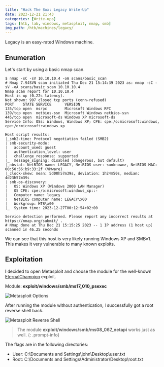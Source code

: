 ```yaml
---
title: "Hack The Box: Legacy Write-Up"
date: 2023-12-21 21:43
categories: [Write-ups]
tags: [htb, lab, windows, metasploit, nmap, smb]
img_path: /htb/machines/legacy/
---
```


Legacy is an easy-rated Windows machine. 

## Enumeration

Let's start by using a basic nmap scan.

```console
$ nmap -sC -sV 10.10.10.4 -oA scans/basic_scan
# Nmap 7.94SVN scan initiated Thu Dec 21 15:14:39 2023 as: nmap -sC -sV -oA scans/basic_scan 10.10.10.4
Nmap scan report for 10.10.10.4
Host is up (0.22s latency).
Not shown: 997 closed tcp ports (conn-refused)
PORT    STATE SERVICE      VERSION
135/tcp open  msrpc        Microsoft Windows RPC
139/tcp open  netbios-ssn  Microsoft Windows netbios-ssn
445/tcp open  microsoft-ds Windows XP microsoft-ds
Service Info: OSs: Windows, Windows XP; CPE: cpe:/o:microsoft:windows, cpe:/o:microsoft:windows_xp

Host script results:
|_smb2-time: Protocol negotiation failed (SMB2)
| smb-security-mode: 
|   account_used: guest
|   authentication_level: user
|   challenge_response: supported
|_  message_signing: disabled (dangerous, but default)
|_nbstat: NetBIOS name: LEGACY, NetBIOS user: <unknown>, NetBIOS MAC: 00:50:56:b9:33:2f (VMware)
|_clock-skew: mean: 5d00h57m39s, deviation: 1h24m50s, median: 4d23h57m39s
| smb-os-discovery: 
|   OS: Windows XP (Windows 2000 LAN Manager)
|   OS CPE: cpe:/o:microsoft:windows_xp::-
|   Computer name: legacy
|   NetBIOS computer name: LEGACY\x00
|   Workgroup: HTB\x00
|_  System time: 2023-12-27T00:12:54+02:00

Service detection performed. Please report any incorrect results at https://nmap.org/submit/ .
# Nmap done at Thu Dec 21 15:15:25 2023 -- 1 IP address (1 host up) scanned in 46.25 seconds
```

We can see that this host is very likely running Windows XP and SMBv1. This makes it very vulnerable to many known exploits. 

## Exploitation

I decided to open Metasploit and choose the module for the well-known [EternalChampion](https://www.exploit-db.com/exploits/43970) exploit.

Module: **exploit/windows/smb/ms17_010_psexec**

![Metasploit Options](/msf-options.png)

After running the module without authentication, I successfully got a root reverse shell back.

![Metasploit Reverse Shell](/msf-reverse-shell.png)

> The module **exploit/windows/smb/ms08_067_netapi** works just as well.
{: .prompt-info}

The flags are in the following directories:
- User: C:\Documents and Settings\john\Desktop\user.txt
- Root: C:\Documents and Settings\Administrator\Desktop\root.txt
